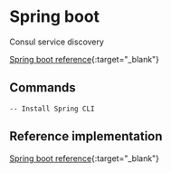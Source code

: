 # Spring boot

Consul service discovery

[Spring boot reference](https://docs.spring.io/spring-boot/docs/current/reference/html/index.html){:target="_blank"}


## Commands

	-- Install Spring CLI
	

## Reference implementation

[Spring boot reference](https://docs.spring.io/spring-boot/docs/current/reference/html/index.html){:target="_blank"}
